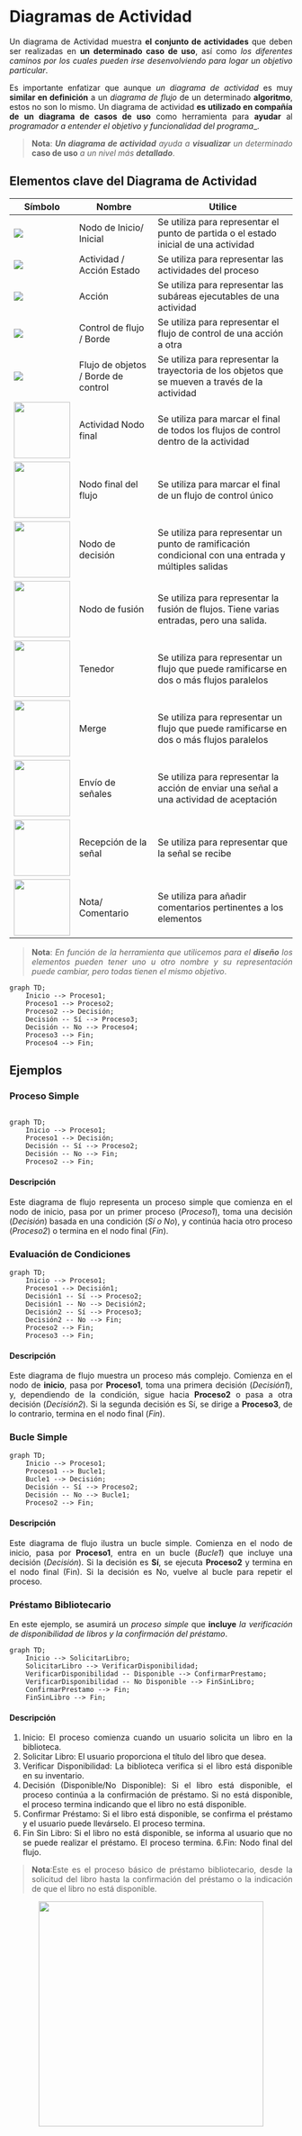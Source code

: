 <div align="justify">

# Diagramas de Actividad

Un diagrama de Actividad muestra __el conjunto de actividades__ que deben ser realizadas en __un determinado caso de uso__, así como _los diferentes caminos  por los cuales  pueden irse desenvolviendo para logar un objetivo particular_.

Es importante enfatizar que aunque _un diagrama de actividad_ es muy __similar en definición__ a un _diagrama de flujo_ de un determinado __algoritmo__, estos no son lo mismo. Un diagrama de actividad __es utilizado en compañía de un diagrama de casos de uso__ como herramienta  para __ayudar__ al _programador  a entender el objetivo y funcionalidad del programa__. 

>__Nota__: ___Un diagrama de actividad___ _ayuda a_ ___visualizar___ _un determinado_ __caso de uso__ _a un nivel más_ ___detallado___.

## Elementos clave del Diagrama de Actividad

| Símbolo                  | Nombre                         | Utilice                                                                                     |
|--------------------------|--------------------------------|---------------------------------------------------------------------------------------------|
| <img src="https://d3n817fwly711g.cloudfront.net/uploads/2018/08/Start.png">                 | Nodo de Inicio/ Inicial        | Se utiliza para representar el punto de partida o el estado inicial de una actividad        |
| <img src="https://d3n817fwly711g.cloudfront.net/uploads/2018/08/Activity.png" />                | Actividad / Acción Estado      | Se utiliza para representar las actividades del proceso                                     |
| <img src="https://d3n817fwly711g.cloudfront.net/uploads/2018/08/Action.png" >                   | Acción                         | Se utiliza para representar las subáreas ejecutables de una actividad                        |
| <img src="https://d3n817fwly711g.cloudfront.net/uploads/2018/08/Control-flow.png" >       | Control de flujo / Borde       | Se utiliza para representar el flujo de control de una acción a otra                         |
| <img src="https://d3n817fwly711g.cloudfront.net/uploads/2018/08/Object-flow.png">      | Flujo de objetos / Borde de control | Se utiliza para representar la trayectoria de los objetos que se mueven a través de la actividad |
| <img src="https://d3n817fwly711g.cloudfront.net/uploads/2018/08/Final-node.png" width="100px"> | Actividad Nodo final           | Se utiliza para marcar el final de todos los flujos de control dentro de la actividad       |
| <img src="https://d3n817fwly711g.cloudfront.net/uploads/2018/08/Flow-final-node.png" width="100px">      | Nodo final del flujo           | Se utiliza para marcar el final de un flujo de control único                                 |
| <img src="https://d3n817fwly711g.cloudfront.net/uploads/2018/08/Decision-node-and-merge-node.png" width="100px">         | Nodo de decisión               | Se utiliza para representar un punto de ramificación condicional con una entrada y múltiples salidas |
| <img src="https://d3n817fwly711g.cloudfront.net/uploads/2018/08/Decision-node-and-merge-node.png" width="100px">         | Nodo de fusión                 | Se utiliza para representar la fusión de flujos. Tiene varias entradas, pero una salida.   |
| <img src="https://d3n817fwly711g.cloudfront.net/uploads/2018/08/Fork-300x169.png" width="100px">                  | Tenedor                        | Se utiliza para representar un flujo que puede ramificarse en dos o más flujos paralelos    |
| <img src="https://d3n817fwly711g.cloudfront.net/uploads/2018/08/Merge-300x171.png" width="100px">                    | Merge                          | Se utiliza para representar un flujo que puede ramificarse en dos o más flujos paralelos    |
| <img src="https://d3n817fwly711g.cloudfront.net/uploads/2018/08/Signal-sending.png" width="100px">        | Envío de señales               | Se utiliza para representar la acción de enviar una señal a una actividad de aceptación    |
| <img src="https://d3n817fwly711g.cloudfront.net/uploads/2018/08/Signal-receipt.png" width="100px"/>       | Recepción de la señal          | Se utiliza para representar que la señal se recibe                                          |
| <img src="https://d3n817fwly711g.cloudfront.net/uploads/2018/08/Note-or-comment.png" width="100px" >        | Nota/ Comentario               | Se utiliza para añadir comentarios pertinentes a los elementos                              |

>__Nota__: _En función de la herramienta que utilicemos para el_ ___diseño___ _los elementos pueden tener uno u otro nombre y su representación puede cambiar, pero todas tienen el mismo objetivo_.


```mermaid
graph TD;
    Inicio --> Proceso1;
    Proceso1 --> Proceso2;
    Proceso2 --> Decisión;
    Decisión -- Sí --> Proceso3;
    Decisión -- No --> Proceso4;
    Proceso3 --> Fin;
    Proceso4 --> Fin;
```

## Ejemplos

### Proceso Simple

```mermaid

graph TD;
    Inicio --> Proceso1;
    Proceso1 --> Decisión;
    Decisión -- Sí --> Proceso2;
    Decisión -- No --> Fin;
    Proceso2 --> Fin;
```

#### Descripción

Este diagrama de flujo representa un proceso simple que comienza en el nodo de inicio, pasa por un primer proceso (_Proceso1_), toma una decisión (_Decisión_) basada en una condición (_Sí o No_), y continúa hacia otro proceso (_Proceso2_) o termina en el nodo final (_Fin_).

### Evaluación de Condiciones

```mermaid
graph TD;
    Inicio --> Proceso1;
    Proceso1 --> Decisión1;
    Decisión1 -- Sí --> Proceso2;
    Decisión1 -- No --> Decisión2;
    Decisión2 -- Sí --> Proceso3;
    Decisión2 -- No --> Fin;
    Proceso2 --> Fin;
    Proceso3 --> Fin;
```

#### Descripción

Este diagrama de flujo muestra un proceso más complejo. Comienza en el nodo de __inicio__, pasa por __Proceso1__, toma una primera decisión (_Decisión1_), y, dependiendo de la condición, sigue hacia __Proceso2__ o pasa a otra decisión (_Decisión2_). Si la segunda decisión es Sí, se dirige a __Proceso3__, de lo contrario, termina en el nodo final (_Fin_).

### Bucle Simple

```mermaid
graph TD;
    Inicio --> Proceso1;
    Proceso1 --> Bucle1;
    Bucle1 --> Decisión;
    Decisión -- Sí --> Proceso2;
    Decisión -- No --> Bucle1;
    Proceso2 --> Fin;
```

#### Descripción

Este diagrama de flujo ilustra un bucle simple. Comienza en el nodo de inicio, pasa por __Proceso1__, entra en un bucle (_Bucle1_) que incluye una decisión (_Decisión_). Si la decisión es __Sí__, se ejecuta __Proceso2__ y termina en el nodo final (Fin). Si la decisión es No, vuelve al bucle para repetir el proceso.

### Préstamo Bibliotecario

En este ejemplo, se asumirá un _proceso simple_ que __incluye__ _la verificación de disponibilidad de libros y la confirmación del préstamo_. 

```mermaid
graph TD;
    Inicio --> SolicitarLibro;
    SolicitarLibro --> VerificarDisponibilidad;
    VerificarDisponibilidad -- Disponible --> ConfirmarPrestamo;
    VerificarDisponibilidad -- No Disponible --> FinSinLibro;
    ConfirmarPrestamo --> Fin;
    FinSinLibro --> Fin;
```

#### Descripción

1. Inicio:
El proceso comienza cuando un usuario solicita un libro en la biblioteca.
2. Solicitar Libro:
El usuario proporciona el título del libro que desea.
3. Verificar Disponibilidad:
La biblioteca verifica si el libro está disponible en su inventario.
4. Decisión (Disponible/No Disponible):
Si el libro está disponible, el proceso continúa a la confirmación de préstamo. Si no está disponible, el proceso termina indicando que el libro no está disponible.
4. Confirmar Préstamo: Si el libro está disponible, se confirma el préstamo y el usuario puede llevárselo. El proceso termina.
5. Fin Sin Libro: Si el libro no está disponible, se informa al usuario que no se puede realizar el préstamo. El proceso termina.
6.Fin: Nodo final del flujo.

>__Nota__:Este es el proceso básico de préstamo bibliotecario, desde la solicitud del libro hasta la confirmación del préstamo o la indicación de que el libro no está disponible.


<div align="center">
  <img src="https://programacionorientadaweb.files.wordpress.com/2016/09/u88so1.jpg" width="400px">
</div>

</div>